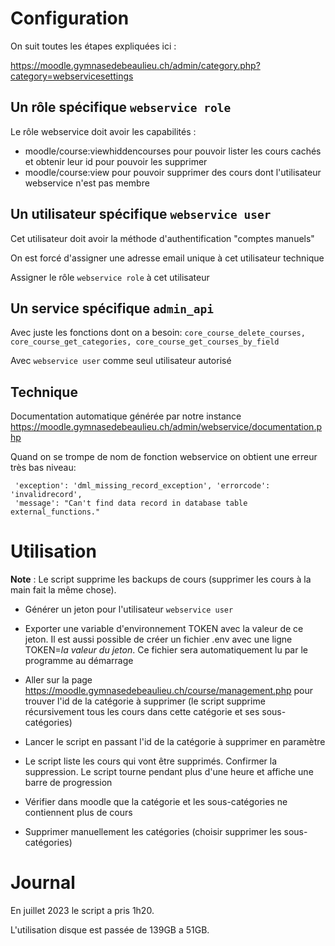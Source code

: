 # Configuration

On suit toutes les étapes expliquées ici : 

https://moodle.gymnasedebeaulieu.ch/admin/category.php?category=webservicesettings


## Un rôle spécifique `webservice role`

Le rôle webservice doit avoir les capabilités :
* moodle/course:viewhiddencourses pour pouvoir lister les cours cachés et obtenir leur id pour pouvoir les supprimer
* moodle/course:view pour pouvoir supprimer des cours dont l'utilisateur webservice n'est pas membre 

## Un utilisateur spécifique `webservice user`

Cet utilisateur doit avoir la méthode d'authentification "comptes manuels"

On est forcé d'assigner une adresse email unique à cet utilisateur technique

Assigner le rôle `webservice role` à cet utilisateur

##  Un service spécifique `admin_api` 

Avec juste les fonctions dont on a besoin: `core_course_delete_courses, core_course_get_categories, core_course_get_courses_by_field`

Avec `webservice user` comme seul utilisateur autorisé

## Technique 

Documentation automatique générée par notre instance
https://moodle.gymnasedebeaulieu.ch/admin/webservice/documentation.php

Quand on se trompe de nom de fonction webservice on obtient une erreur très bas niveau: 

     'exception': 'dml_missing_record_exception', 'errorcode': 'invalidrecord', 
     'message': "Can't find data record in database table external_functions."


# Utilisation

**Note** : Le script supprime les backups de cours (supprimer les cours à la main fait la même chose).

- Générer un jeton pour l'utilisateur `webservice user`

- Exporter une variable d'environnement TOKEN avec la valeur de ce jeton. Il est aussi possible de créer un fichier .env avec une ligne TOKEN=_la valeur du jeton_. Ce fichier sera automatiquement lu par le programme au démarrage

- Aller sur la page https://moodle.gymnasedebeaulieu.ch/course/management.php pour trouver l'id de la catégorie à supprimer (le script supprime récursivement tous les cours dans cette catégorie et ses sous-catégories)

- Lancer le script en passant l'id de la catégorie à supprimer en paramètre

- Le script liste les cours qui vont être supprimés. Confirmer la suppression. Le script tourne pendant plus d'une heure et affiche une barre de progression

- Vérifier dans moodle que la catégorie et les sous-catégories ne contiennent plus de cours

- Supprimer manuellement les catégories (choisir supprimer les sous-catégories)


# Journal

En juillet 2023 le script a pris 1h20.

L'utilisation disque est passée de 139GB a 51GB.

